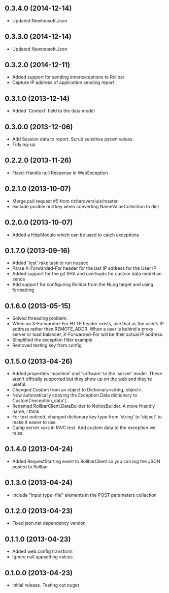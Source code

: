 ## 0.3.4.0 (2014-12-14)

* Updated Newtonsoft.Json

## 0.3.3.0 (2014-12-14)

* Updated Newtonsoft.Json

## 0.3.2.0 (2014-12-11)

* Added support for sending innerexceptions to Rollbar
* Capture IP address of application sending report

## 0.3.1.0 (2013-12-14)

* Added 'Context' field to the data model


## 0.3.0.0 (2013-12-06)

* Add Session data to report. Scrub sensitive param values.
* Tidying-up


## 0.2.2.0 (2013-11-26)

* Fixed: Handle null Response in WebException


## 0.2.1.0 (2013-10-07)

* Merge pull request #5 from richardversluis/master
* exclude posible null key when converting NameValueCollection to dict


## 0.2.0.0 (2013-10-07)

* Added a HttpModule which can be used to catch exceptions


## 0.1.7.0 (2013-09-16)

* Added 'test' rake task to run nuspec
* Parse X-Forwarded-For header for the last IP address for the User IP
* Added support for the git SHA and overloads for custom data model on sends
* Add support for configuring Rollbar from the NLog target and using formatting


## 0.1.6.0 (2013-05-15)

* Solved threading problem.
* When an X-Forwarded-For HTTP header exists, use that as the user's IP address rather than REMOTE_ADDR. When a user is behind a proxy server or load balancer, X-Forwarded-For will be their actual IP address.
* Simplified the exception filter example
* Removed testing key from config


## 0.1.5.0 (2013-04-26)

* Added properties 'machine' and 'software' to the 'server' model. These aren't offically supported but they show up on the web and they're useful.
* Changed Custom from an object to Dictionary<string, object>.
* Now automatically copying the Exception.Data dictionary to Custom['exception_data'].
* Renamed RollbarClient.DataBuilder to NoticeBuilder. A more friendly name, I think
* For text noticed, changed dictionary key type from 'string' to 'object' to make it easier to use
* Dump server vars in MVC test. Add custom data to the exception we raise.


## 0.1.4.0 (2013-04-24)

* Added RequestStarting event to RollbarClient so you can log the JSON posted to Rollbar


## 0.1.3.0 (2013-04-24)

* Include "input type=file" elements in the POST parameters collection


## 0.1.2.0 (2013-04-23)

* Fixed json.net dependency version


## 0.1.1.0 (2013-04-23)

* Added web.config transform
* Ignore null appsetting values


## 0.1.0.0 (2013-04-23)

* Initial release. Testing out nuget

